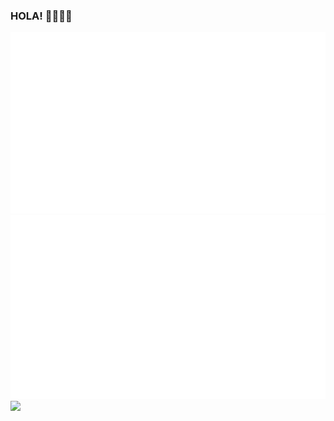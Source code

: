 <div style={{ display: "flex", alignItems: "center" }}>
  <h3 style={{ marginRight: "1rem" }}>HOLA! 👋🏽👋🏽</h3>
  <div style={{ display: "flex" }}>
    <a href="https://github.com/kelcheone">
      <img
        src="https://raw.githubusercontent.com/kelcheone/githubstats/master/generated/languages.svg"
        alt="Kevin Kelche's github stats"
        style={{ marginRight: "1rem" }}
      />
    </a>
    <a href="https://github.com/kelcheone">
      <img
        src="https://raw.githubusercontent.com/kelcheone/githubstats/master/generated/overview.svg"
        alt="Kevin Kelche's github stats"
      />
    </a>
  </div>
  <a href="https://wakatime.com"><img src="https://wakatime.com/share/@kelche/59183374-60f2-4e7c-a7a5-f960b91b59d9.png" /></a>
</div>
